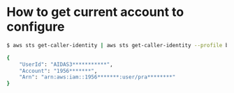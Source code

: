 # How to get current account to configure

```bash
$ aws sts get-caller-identity | aws sts get-caller-identity --profile brt
```
```bash
{
    "UserId": "AIDAS3***********",
    "Account": "1956*******",
    "Arn": "arn:aws:iam::1956*******:user/pra********"
}
```
